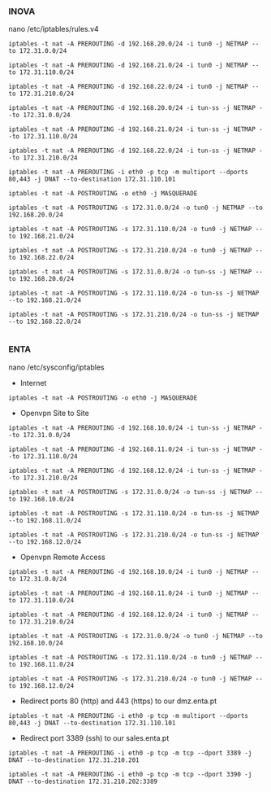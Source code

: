### INOVA
nano /etc/iptables/rules.v4
```
iptables -t nat -A PREROUTING -d 192.168.20.0/24 -i tun0 -j NETMAP --to 172.31.0.0/24
```
```
iptables -t nat -A PREROUTING -d 192.168.21.0/24 -i tun0 -j NETMAP --to 172.31.110.0/24
```
```
iptables -t nat -A PREROUTING -d 192.168.22.0/24 -i tun0 -j NETMAP --to 172.31.210.0/24
```
```
iptables -t nat -A PREROUTING -d 192.168.20.0/24 -i tun-ss -j NETMAP --to 172.31.0.0/24
```
```
iptables -t nat -A PREROUTING -d 192.168.21.0/24 -i tun-ss -j NETMAP --to 172.31.110.0/24
```
```
iptables -t nat -A PREROUTING -d 192.168.22.0/24 -i tun-ss -j NETMAP --to 172.31.210.0/24
```
```
iptables -t nat -A PREROUTING -i eth0 -p tcp -m multiport --dports 80,443 -j DNAT --to-destination 172.31.110.101
```
```
iptables -t nat -A POSTROUTING -o eth0 -j MASQUERADE
```
```
iptables -t nat -A POSTROUTING -s 172.31.0.0/24 -o tun0 -j NETMAP --to 192.168.20.0/24
```
```
iptables -t nat -A POSTROUTING -s 172.31.110.0/24 -o tun0 -j NETMAP --to 192.168.21.0/24
```
```
iptables -t nat -A POSTROUTING -s 172.31.210.0/24 -o tun0 -j NETMAP --to 192.168.22.0/24
```
```
iptables -t nat -A POSTROUTING -s 172.31.0.0/24 -o tun-ss -j NETMAP --to 192.168.20.0/24
```
```
iptables -t nat -A POSTROUTING -s 172.31.110.0/24 -o tun-ss -j NETMAP --to 192.168.21.0/24
```
```
iptables -t nat -A POSTROUTING -s 172.31.210.0/24 -o tun-ss -j NETMAP --to 192.168.22.0/24
```
```
```
### ENTA
nano /etc/sysconfig/iptables
* Internet
```
iptables -t nat -A POSTROUTING -o eth0 -j MASQUERADE
```
* Openvpn Site to Site
```
iptables -t nat -A PREROUTING -d 192.168.10.0/24 -i tun-ss -j NETMAP --to 172.31.0.0/24
```
```
iptables -t nat -A PREROUTING -d 192.168.11.0/24 -i tun-ss -j NETMAP --to 172.31.110.0/24
```
```
iptables -t nat -A PREROUTING -d 192.168.12.0/24 -i tun-ss -j NETMAP --to 172.31.210.0/24
```
```
iptables -t nat -A POSTROUTING -s 172.31.0.0/24 -o tun-ss -j NETMAP --to 192.168.10.0/24
```
```
iptables -t nat -A POSTROUTING -s 172.31.110.0/24 -o tun-ss -j NETMAP --to 192.168.11.0/24
```
```
iptables -t nat -A POSTROUTING -s 172.31.210.0/24 -o tun-ss -j NETMAP --to 192.168.12.0/24
```
* Openvpn Remote Access
```
iptables -t nat -A PREROUTING -d 192.168.10.0/24 -i tun0 -j NETMAP --to 172.31.0.0/24
```
```
iptables -t nat -A PREROUTING -d 192.168.11.0/24 -i tun0 -j NETMAP --to 172.31.110.0/24
```
```
iptables -t nat -A PREROUTING -d 192.168.12.0/24 -i tun0 -j NETMAP --to 172.31.210.0/24
```
```
iptables -t nat -A POSTROUTING -s 172.31.0.0/24 -o tun0 -j NETMAP --to 192.168.10.0/24
```
```
iptables -t nat -A POSTROUTING -s 172.31.110.0/24 -o tun0 -j NETMAP --to 192.168.11.0/24
```
```
iptables -t nat -A POSTROUTING -s 172.31.210.0/24 -o tun0 -j NETMAP --to 192.168.12.0/24
```

* Redirect ports 80 (http) and 443 (https) to our dmz.enta.pt
```
iptables -t nat -A PREROUTING -i eth0 -p tcp -m multiport --dports 80,443 -j DNAT --to-destination 172.31.110.101
```
* Redirect port 3389 (ssh) to our sales.enta.pt
```
iptables -t nat -A PREROUTING -i eth0 -p tcp -m tcp --dport 3389 -j DNAT --to-destination 172.31.210.201
```
```
iptables -t nat -A PREROUTING -i eth0 -p tcp -m tcp --dport 3390 -j DNAT --to-destination 172.31.210.202:3389
```

